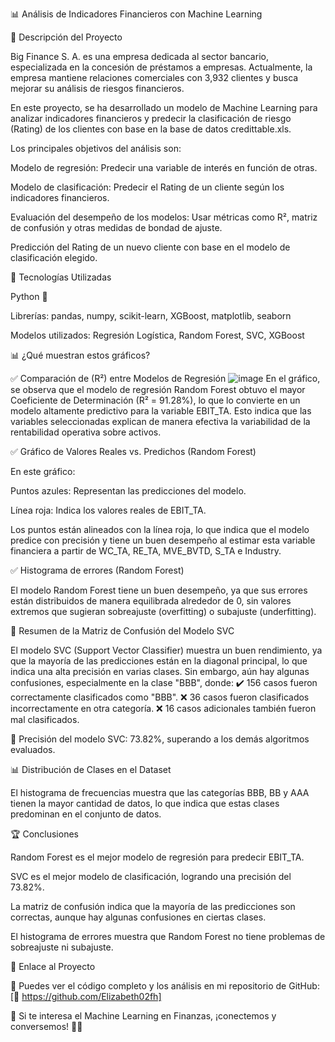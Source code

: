 📊 Análisis de Indicadores Financieros con Machine Learning

📌 Descripción del Proyecto

Big Finance S. A. es una empresa dedicada al sector bancario, especializada en la concesión de préstamos a empresas. Actualmente, la empresa mantiene relaciones comerciales con 3,932 clientes y busca mejorar su análisis de riesgos financieros.

En este proyecto, se ha desarrollado un modelo de Machine Learning para analizar indicadores financieros y predecir la clasificación de riesgo (Rating) de los clientes con base en la base de datos credittable.xls.

Los principales objetivos del análisis son:

Modelo de regresión: Predecir una variable de interés en función de otras.

Modelo de clasificación: Predecir el Rating de un cliente según los indicadores financieros.

Evaluación del desempeño de los modelos: Usar métricas como R², matriz de confusión y otras medidas de bondad de ajuste.

Predicción del Rating de un nuevo cliente con base en el modelo de clasificación elegido.

🚀 Tecnologías Utilizadas

Python 🐍

Librerías: pandas, numpy, scikit-learn, XGBoost, matplotlib, seaborn

Modelos utilizados: Regresión Logística, Random Forest, SVC, XGBoost

📊 ¿Qué muestran estos gráficos?

✅ Comparación de (R²) entre Modelos de Regresión
![image](https://github.com/user-attachments/assets/89b94dbc-b164-4d82-a9a5-f3d4122a02d9)
En el gráfico, se observa que el modelo de regresión Random Forest obtuvo el mayor Coeficiente de Determinación (R² = 91.28%), lo que lo convierte en un modelo altamente predictivo para la variable EBIT_TA. Esto indica que las variables seleccionadas explican de manera efectiva la variabilidad de la rentabilidad operativa sobre activos.

✅ Gráfico de Valores Reales vs. Predichos (Random Forest)

En este gráfico:

Puntos azules: Representan las predicciones del modelo.

Línea roja: Indica los valores reales de EBIT_TA.

Los puntos están alineados con la línea roja, lo que indica que el modelo predice con precisión y tiene un buen desempeño al estimar esta variable financiera a partir de WC_TA, RE_TA, MVE_BVTD, S_TA e Industry.

✅ Histograma de errores (Random Forest)

El modelo Random Forest tiene un buen desempeño, ya que sus errores están distribuidos de manera equilibrada alrededor de 0, sin valores extremos que sugieran sobreajuste (overfitting) o subajuste (underfitting).

📌 Resumen de la Matriz de Confusión del Modelo SVC

El modelo SVC (Support Vector Classifier) muestra un buen rendimiento, ya que la mayoría de las predicciones están en la diagonal principal, lo que indica una alta precisión en varias clases. Sin embargo, aún hay algunas confusiones, especialmente en la clase "BBB", donde:
✔️ 156 casos fueron correctamente clasificados como "BBB".
❌ 36 casos fueron clasificados incorrectamente en otra categoría.
❌ 16 casos adicionales también fueron mal clasificados.

📌 Precisión del modelo SVC: 73.82%, superando a los demás algoritmos evaluados.

📊 Distribución de Clases en el Dataset

El histograma de frecuencias muestra que las categorías BBB, BB y AAA tienen la mayor cantidad de datos, lo que indica que estas clases predominan en el conjunto de datos.

🏆 Conclusiones

Random Forest es el mejor modelo de regresión para predecir EBIT_TA.

SVC es el mejor modelo de clasificación, logrando una precisión del 73.82%.

La matriz de confusión indica que la mayoría de las predicciones son correctas, aunque hay algunas confusiones en ciertas clases.

El histograma de errores muestra que Random Forest no tiene problemas de sobreajuste ni subajuste.

🔗 Enlace al Proyecto

📂 Puedes ver el código completo y los análisis en mi repositorio de GitHub: [🔗 https://github.com/Elizabeth02fh]

📌 Si te interesa el Machine Learning en Finanzas, ¡conectemos y conversemos! 🤝🚀
